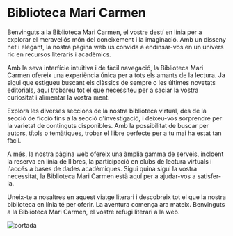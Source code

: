 # Biblioteca Mari Carmen
Benvinguts a la Biblioteca Mari Carmen, el vostre destí en línia per a explorar el meravellós món del coneixement i la imaginació. Amb un disseny net i elegant, la nostra pàgina web us convida a endinsar-vos en un univers ric en recursos literaris i acadèmics.

Amb la seva interfície intuitiva i de fàcil navegació, la Biblioteca Mari Carmen ofereix una experiència única per a tots els amants de la lectura. Ja sigui que estigueu buscant els clàssics de sempre o les últimes novetats editorials, aquí trobareu tot el que necessiteu per a saciar la vostra curiositat i alimentar la vostra ment.

Explora les diverses seccions de la nostra biblioteca virtual, des de la secció de ficció fins a la secció d'investigació, i deixeu-vos sorprendre per la varietat de continguts disponibles. Amb la possibilitat de buscar per autors, títols o temàtiques, trobar el llibre perfecte per a tu mai ha estat tan fàcil.

A més, la nostra pàgina web ofereix una àmplia gamma de serveis, incloent la reserva en línia de llibres, la participació en clubs de lectura virtuals i l'accés a bases de dades acadèmiques. Sigui quina sigui la vostra necessitat, la Biblioteca Mari Carmen està aquí per a ajudar-vos a satisfer-la.

Uneix-te a nosaltres en aquest viatge literari i descobreix tot el que la nostra biblioteca en línia té per oferir. La aventura comença ara mateix. Benvinguts a la Biblioteca Mari Carmen, el vostre refugi literari a la web.


![portada](https://github.com/Jovaoo/BibliotecaMariCarmen/assets/115980729/37dae8e7-5c3a-4b39-8d0d-91882b554b68)
